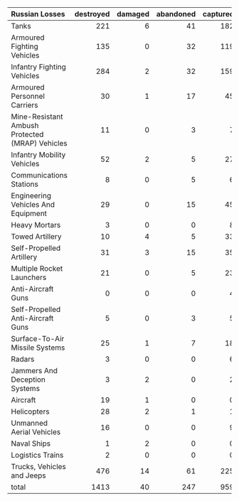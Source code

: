 | Russian Losses                                   |   destroyed |   damaged |   abandoned |   captured |   total |
|:-------------------------------------------------|------------:|----------:|------------:|-----------:|--------:|
| Tanks                                            |         221 |         6 |          41 |        182 |     450 |
| Armoured Fighting Vehicles                       |         135 |         0 |          32 |        119 |     286 |
| Infantry Fighting Vehicles                       |         284 |         2 |          32 |        159 |     477 |
| Armoured Personnel Carriers                      |          30 |         1 |          17 |         45 |      93 |
| Mine-Resistant Ambush Protected  (MRAP) Vehicles |          11 |         0 |           3 |          7 |      21 |
| Infantry Mobility Vehicles                       |          52 |         2 |           5 |         27 |      86 |
| Communications Stations                          |           8 |         0 |           5 |          6 |      19 |
| Engineering Vehicles And Equipment               |          29 |         0 |          15 |         45 |      89 |
| Heavy Mortars                                    |           3 |         0 |           0 |          8 |      11 |
| Towed Artillery                                  |          10 |         4 |           5 |         33 |      52 |
| Self-Propelled Artillery                         |          31 |         3 |          15 |         35 |      84 |
| Multiple Rocket Launchers                        |          21 |         0 |           5 |         23 |      49 |
| Anti-Aircraft Guns                               |           0 |         0 |           0 |          4 |       4 |
| Self-Propelled Anti-Aircraft Guns                |           5 |         0 |           3 |          5 |      13 |
| Surface-To-Air Missile Systems                   |          25 |         1 |           7 |         18 |      51 |
| Radars                                           |           3 |         0 |           0 |          6 |       9 |
| Jammers And Deception Systems                    |           3 |         2 |           0 |          2 |       7 |
| Aircraft                                         |          19 |         1 |           0 |          0 |      20 |
| Helicopters                                      |          28 |         2 |           1 |          1 |      32 |
| Unmanned Aerial Vehicles                         |          16 |         0 |           0 |          9 |      25 |
| Naval Ships                                      |           1 |         2 |           0 |          0 |       3 |
| Logistics Trains                                 |           2 |         0 |           0 |          0 |       2 |
| Trucks, Vehicles and Jeeps                       |         476 |        14 |          61 |        225 |     776 |
| total                                            |        1413 |        40 |         247 |        959 |    2659 |